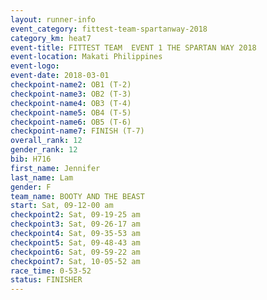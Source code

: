 ```yaml
---
layout: runner-info 
event_category: fittest-team-spartanway-2018 
category_km: heat7 
event-title: FITTEST TEAM  EVENT 1 THE SPARTAN WAY 2018 
event-location: Makati Philippines 
event-logo: 
event-date: 2018-03-01 
checkpoint-name2: OB1 (T-2) 
checkpoint-name3: OB2 (T-3) 
checkpoint-name4: OB3 (T-4) 
checkpoint-name5: OB4 (T-5) 
checkpoint-name6: OB5 (T-6) 
checkpoint-name7: FINISH (T-7) 
overall_rank: 12
gender_rank: 12
bib: H716
first_name: Jennifer
last_name: Lam
gender: F
team_name: BOOTY AND THE BEAST
start: Sat, 09-12-00 am
checkpoint2: Sat, 09-19-25 am
checkpoint3: Sat, 09-26-17 am
checkpoint4: Sat, 09-35-53 am
checkpoint5: Sat, 09-48-43 am
checkpoint6: Sat, 09-59-22 am
checkpoint7: Sat, 10-05-52 am
race_time: 0-53-52
status: FINISHER
---
```


